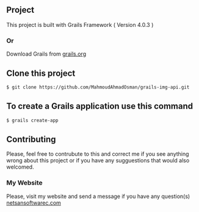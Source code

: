 ## Project
This project is built with Grails Framework ( Version 4.0.3 )
  ### Or
Download Grails from [grails.org](https://grails.org/index.html)

## Clone this project

```bash
$ git clone https://github.com/MahmoudAhmadOsman/grails-img-api.git
```

## To create a Grails application use this command

```bash
$ grails create-app 
```


## Contributing
Please, feel free to contrubute to this and correct me if you see anything wrong about this project or if you have any sugguestions that would also welcomed. 



### My Website
 Please, visit my website and send a message if you have any question(s)
[netsansoftwarec.com](https://www.netsansoftware.com/)
